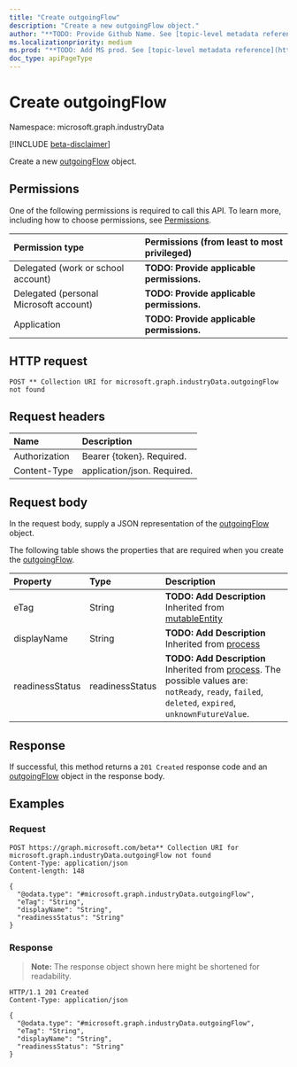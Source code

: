 ```yaml
---
title: "Create outgoingFlow"
description: "Create a new outgoingFlow object."
author: "**TODO: Provide Github Name. See [topic-level metadata reference](https://msgo.azurewebsites.net/add/document/guidelines/metadata.html#topic-level-metadata)**"
ms.localizationpriority: medium
ms.prod: "**TODO: Add MS prod. See [topic-level metadata reference](https://msgo.azurewebsites.net/add/document/guidelines/metadata.html#topic-level-metadata)**"
doc_type: apiPageType
---
```


# Create outgoingFlow
Namespace: microsoft.graph.industryData

[!INCLUDE [beta-disclaimer](../../includes/beta-disclaimer.md)]

Create a new [outgoingFlow](../resources/industrydata-outgoingflow.md) object.

## Permissions
One of the following permissions is required to call this API. To learn more, including how to choose permissions, see [Permissions](/graph/permissions-reference).

|Permission type|Permissions (from least to most privileged)|
|:---|:---|
|Delegated (work or school account)|**TODO: Provide applicable permissions.**|
|Delegated (personal Microsoft account)|**TODO: Provide applicable permissions.**|
|Application|**TODO: Provide applicable permissions.**|

## HTTP request

<!-- {
  "blockType": "ignored"
}
-->
``` http
POST ** Collection URI for microsoft.graph.industryData.outgoingFlow not found
```

## Request headers
|Name|Description|
|:---|:---|
|Authorization|Bearer {token}. Required.|
|Content-Type|application/json. Required.|

## Request body
In the request body, supply a JSON representation of the [outgoingFlow](../resources/industrydata-outgoingflow.md) object.

The following table shows the properties that are required when you create the [outgoingFlow](../resources/industrydata-outgoingflow.md).

|Property|Type|Description|
|:---|:---|:---|
|eTag|String|**TODO: Add Description** Inherited from [mutableEntity](../resources/industrydata-mutableentity.md)|
|displayName|String|**TODO: Add Description** Inherited from [process](../resources/industrydata-process.md)|
|readinessStatus|readinessStatus|**TODO: Add Description** Inherited from [process](../resources/industrydata-process.md). The possible values are: `notReady`, `ready`, `failed`, `deleted`, `expired`, `unknownFutureValue`.|



## Response

If successful, this method returns a `201 Created` response code and an [outgoingFlow](../resources/industrydata-outgoingflow.md) object in the response body.

## Examples

### Request
<!-- {
  "blockType": "request",
  "name": "create_outgoingflow_from_"
}
-->
``` http
POST https://graph.microsoft.com/beta** Collection URI for microsoft.graph.industryData.outgoingFlow not found
Content-Type: application/json
Content-length: 148

{
  "@odata.type": "#microsoft.graph.industryData.outgoingFlow",
  "eTag": "String",
  "displayName": "String",
  "readinessStatus": "String"
}
```


### Response
>**Note:** The response object shown here might be shortened for readability.
<!-- {
  "blockType": "response",
  "truncated": true,
  "@odata.type": "microsoft.graph.industryData.outgoingFlow"
}
-->
``` http
HTTP/1.1 201 Created
Content-Type: application/json

{
  "@odata.type": "#microsoft.graph.industryData.outgoingFlow",
  "eTag": "String",
  "displayName": "String",
  "readinessStatus": "String"
}
```

